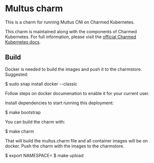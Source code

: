 # Multus charm

This is a charm for running Multus CNI on Charmed Kubernetes.

This charm is maintained along with the components of Charmed Kubernetes. For
full information, please visit the
[official Charmed Kubernetes docs](https://ubuntu.com/kubernetes/docs/cni-multus).

## Build

Docker is needed to build the images and push it to the charmstore. Suggested:

$ sudo snap install docker --classic

Follow steps on docker documenation to enable it for your current user.

Install dependencies to start running this deployment:

$ make bootstrap

You can build the charm with:

$ make charm

That will build the multus.charm file and all container images will be on docker. 
Push the charm with the images to the charmstore.

$ export NAMESPACE=<namespace-to-be-used-on-charmstore>
$ make upload
